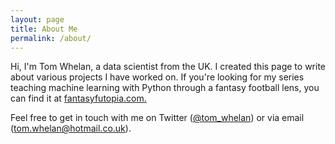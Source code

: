 ```yaml
---
layout: page
title: About Me
permalink: /about/
---
```


Hi, I'm Tom Whelan, a data scientist from the UK. I created this page to write about various projects I have worked on. If you're looking for my series teaching machine learning with Python through a fantasy football lens, you can find it at [fantasyfutopia.com.](http://www.fantasyfutopia.com/python-for-fantasy-football-introduction/)

Feel free to get in touch with me on Twitter ([@tom_whelan](https://twitter.com/tom_whelan)) or via email ([tom.whelan@hotmail.co.uk](mailto:tom.whelan@hotmail.co.uk)).
